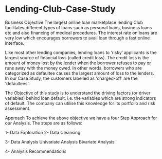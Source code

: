 # Lending-Club-Case-Study

Business Objective
The largest online loan marketplace lending Club facilitates different types of loans such as personal loans, business loans etc and also financing of medical procedures. The interest rate on loans are very low which encourages borrowers to avail loan through a fast online interface.

Like most other lending companies, lending loans to ‘risky’ applicants is the largest source of financial loss (called credit loss). The credit loss is the amount of money lost by the lender when the borrower refuses to pay or runs away with the money owed. In other words, borrowers who are categorized as defaultee causes the largest amount of loss to the lenders. In our Case Study, the customers labelled as 'charged-off' are the 'defaultees'.

The Objective of this study is to understand the driving factors (or driver variables) behind loan default, i.e. the variables which are strong indicators of default. The company can utilise this knowledge for its portfolio and risk assessment.

Approach
To achieve the above objective we have a four Step Approach for our Analysis. The steps are as follows:

1- Data Exploration
2- Data Cleansing

3- Data Analysis
        Univariate Analysis
        Bivariate Analysis

4- Analysis Recommendations
